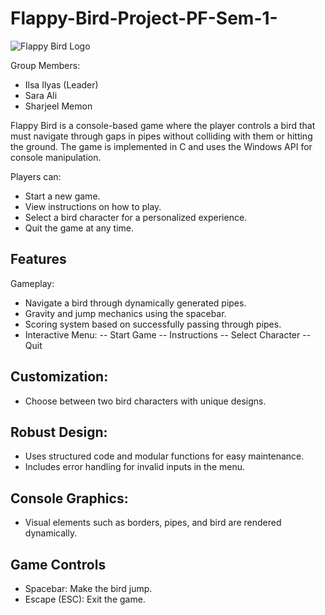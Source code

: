 # Flappy-Bird-Project-PF-Sem-1-

![Flappy Bird Logo](https://github.com/user-attachments/assets/57bef8a1-812b-4875-bfd9-f28f74e273d5)


Group Members:
- Ilsa Ilyas (Leader)
- Sara Ali
- Sharjeel Memon

Flappy Bird is a console-based game where the player controls a bird that must navigate through gaps in pipes without colliding with them or hitting the ground. The game is implemented in C and uses the Windows API for console manipulation.

Players can:
- Start a new game.
- View instructions on how to play.
- Select a bird character for a personalized experience.
- Quit the game at any time.

## Features
Gameplay:
- Navigate a bird through dynamically generated pipes.
- Gravity and jump mechanics using the spacebar.
- Scoring system based on successfully passing through pipes.
- Interactive Menu:
-- Start Game
-- Instructions
-- Select Character
-- Quit

## Customization:
- Choose between two bird characters with unique designs.

## Robust Design:
- Uses structured code and modular functions for easy maintenance.
- Includes error handling for invalid inputs in the menu.

## Console Graphics:
- Visual elements such as borders, pipes, and bird are rendered dynamically.

## Game Controls
- Spacebar: Make the bird jump.
- Escape (ESC): Exit the game.

